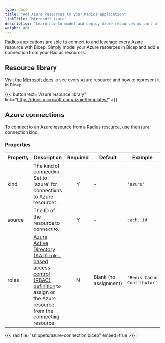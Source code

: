 ```yaml
---
type: docs
title: "Add Azure resources to your Radius application"
linkTitle: "Microsoft Azure"
description: "Learn how to model and deploy Azure resources as part of your application"
weight: 400
---
```


Radius applications are able to connect to and leverage every Azure resource with Bicep. Simply model your Azure resources in Bicep and add a connection from your Radius resources.

## Resource library

Visit [the Microsoft docs](https://docs.microsoft.com/azure/templates/) to see every Azure resource and how to represent it in Bicep.

{{< button text="Azure resource library" link="https://docs.microsoft.com/azure/templates/" >}}

## Azure connections

To connect to an Azure resource from a Radius resource, use the `azure` connection kind.

### Properties

| Property | Description | Required | Default | Example |
|----------|-------------|:--------:|---------|---------|
| kind | The kind of connection. Set to 'azure' for connections to Azure resources. | Y | - | `'azure'` |
| source | The ID of the resource to connect to. | Y | - | `cache.id` |
| roles | [Azure Active Directory (AAD) role-based access control (RBAC) definition](https://docs.microsoft.com/azure/role-based-access-control/built-in-roles) to assign on the Azure resource from the connecting resource. | N | Blank (no assignment) | `'Redis Cache Contributor'` |

{{< rad file="snippets/azure-connection.bicep" embed=true >}} |
